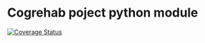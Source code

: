Cogrehab poject python module
=============================

[![Coverage Status](https://coveralls.io/repos/armaneshaghi/cogrehab/badge.png)](https://coveralls.io/r/armaneshaghi/cogrehab)


